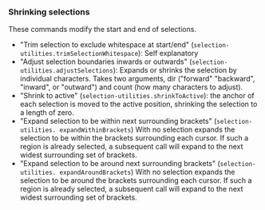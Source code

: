### Shrinking selections

These commands modify the start and end of selections.

- "Trim selection to exclude whitespace at start/end" (`selection-utilities.trimSelectionWhitespace`): Self explanatory
- "Adjust selection boundaries inwards or outwards" (`selection-utilities.adjustSelections`): Expands or shrinks the selection by individual characters. Takes two arguments, dir ("forward" "backward", "inward", or "outward") and count (how many characters to adjust).
- "Shrink to active" (`selection-utilities.shrinkToActive`): the anchor of each selection
  is moved to the active position, shrinking the selection to a length of zero.
- "Expand selection to be within next surrounding brackets" (`selection-utilities.
  expandWithinBrackets`) With no selection expands the selection to be within the brackets
  surrounding each cursor. If such a region is already selected, a subsequent call
  will expand to the next widest surrounding set of brackets.
- "Expand selection to be around next surrounding brackets" (`selection-utilities.
  expandAroundBrackets`) With no selection expands the selection to be around the brackets
  surrounding each cursor. If such a region is already selected, a subsequent call
  will expand to the next widest surrounding set of brackets.
